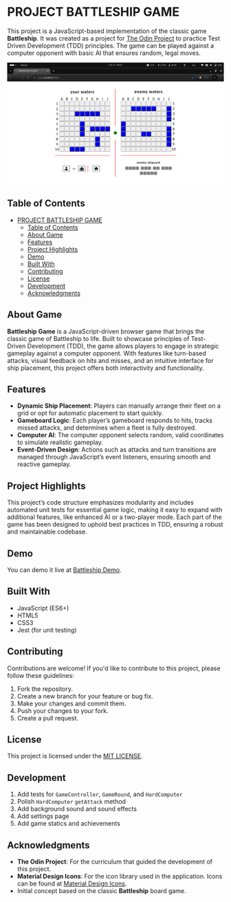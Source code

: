 # PROJECT BATTLESHIP GAME

This project is a JavaScript-based implementation of the classic game **Battleship**. It was created as a project for [The Odin Project](https://www.theodinproject.com/lessons/node-path-javascript-battleship) to practice Test Driven Development (TDD) principles. The game can be played against a computer opponent with basic AI that ensures random, legal moves.

![Project screenshot](./src/images/final-project-screenshot.png)

## Table of Contents

- [PROJECT BATTLESHIP GAME](#project-battleship-game)
  - [Table of Contents](#table-of-contents)
  - [About Game](#about-game)
  - [Features](#features)
  - [Project Highlights](#project-highlights)
  - [Demo](#demo)
  - [Built With](#built-with)
  - [Contributing](#contributing)
  - [License](#license)
  - [Development](#development)
  - [Acknowledgments](#acknowledgments)

## About Game

**Battleship Game** is a JavaScript-driven browser game that brings the classic game of Battleship to life. Built to showcase principles of Test-Driven Development (TDD), the game allows players to engage in strategic gameplay against a computer opponent. With features like turn-based attacks, visual feedback on hits and misses, and an intuitive interface for ship placement, this project offers both interactivity and functionality.

## Features

- **Dynamic Ship Placement**: Players can manually arrange their fleet on a grid or opt for automatic placement to start quickly.
- **Gameboard Logic**: Each player’s gameboard responds to hits, tracks missed attacks, and determines when a fleet is fully destroyed.
- **Computer AI**: The computer opponent selects random, valid coordinates to simulate realistic gameplay.
- **Event-Driven Design**: Actions such as attacks and turn transitions are managed through JavaScript’s event listeners, ensuring smooth and reactive gameplay.

## Project Highlights

This project’s code structure emphasizes modularity and includes automated unit tests for essential game logic, making it easy to expand with additional features, like enhanced AI or a two-player mode. Each part of the game has been designed to uphold best practices in TDD, ensuring a robust and maintainable codebase.

## Demo

You can demo it live at [Battleship Demo](https://tonyfred-code.github.io/project-battleship/).

## Built With

- JavaScript (ES6+)
- HTML5
- CSS3
- Jest (for unit testing)

## Contributing

Contributions are welcome! If you'd like to contribute to this project, please follow these guidelines:

1. Fork the repository.
2. Create a new branch for your feature or bug fix.
3. Make your changes and commit them.
4. Push your changes to your fork.
5. Create a pull request.

## License

This project is licensed under the [MIT LICENSE](./LICENSE).

## Development

1. Add tests for ```GameController```, ```GameRound```, and ```HardComputer```
2. Polish ```HardComputer``` ```getAttack```  method
3. Add background sound and sound effects
4. Add settings page
5. Add game statics and achievements

## Acknowledgments

- **The Odin Project**: For the curriculum that guided the development of this project.
- **Material Design Icons**: For the icon library used in the application. Icons can be found at [Material Design Icons](https://pictogrammers.com/library/mdi/).
- Initial concept based on the classic **Battleship** board game.
